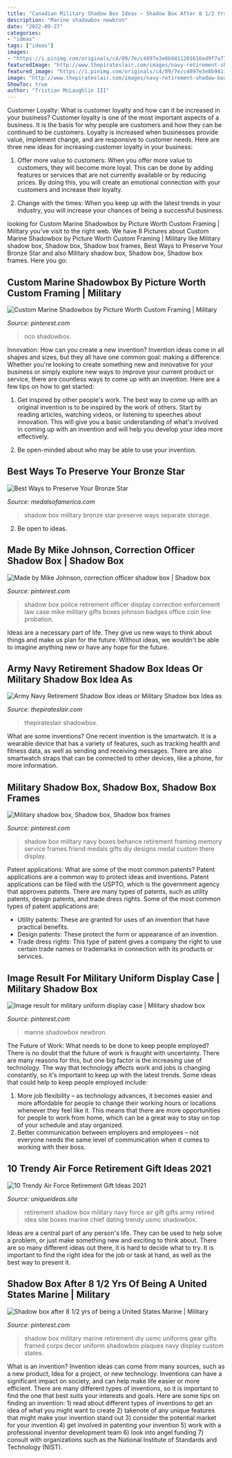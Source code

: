 ```yaml
---
title: "Canadian Military Shadow Box Ideas ~ Shadow Box After 8 1/2 Yrs Of Being A United States Marine"
description: "Marine shadowbox newbron"
date: "2022-09-27"
categories:
- "ideas"
tags: ["ideas"]
images:
- "https://i.pinimg.com/originals/c4/89/7e/c4897e3e8b9411201616ed9f7a77a8dd.jpg"
featuredImage: "http://www.thepirateslair.com/images/navy-retirement-shadow-box-ideas/mcclain3new.jpg"
featured_image: "https://i.pinimg.com/originals/c4/89/7e/c4897e3e8b9411201616ed9f7a77a8dd.jpg"
image: "http://www.thepirateslair.com/images/navy-retirement-shadow-box-ideas/mcclain3new.jpg"
ShowToc: true
author: "Tristian McLaughlin III"
---
```



Customer Loyalty: What is customer loyalty and how can it be increased in your business?
Customer loyalty is one of the most important aspects of a business. It is the basis for why people are customers and how they can be continued to be customers. Loyalty is increased when businesses provide value, implement change, and are responsive to customer needs. Here are three new ideas for increasing customer loyalty in your business:
1. Offer more value to customers: When you offer more value to customers, they will become more loyal. This can be done by adding features or services that are not currently available or by reducing prices. By doing this, you will create an emotional connection with your customers and increase their loyalty.

2. Change with the times: When you keep up with the latest trends in your industry, you will increase your chances of being a successful business.

	

		
looking for Custom Marine Shadowbox by Picture Worth Custom Framing | Military you've visit to the right web. We have 8 Pictures about Custom Marine Shadowbox by Picture Worth Custom Framing | Military like Military shadow box, Shadow box, Shadow box frames, Best Ways to Preserve Your Bronze Star and also Military shadow box, Shadow box, Shadow box frames. Here you go:
		
    
## Custom Marine Shadowbox By Picture Worth Custom Framing | Military

<img loading=lazy src="https://i.pinimg.com/736x/e1/73/7e/e1737e8fa11a599466fbd3c8ef946bc4.jpg" onerror="this.onerror=null;this.src='https://tse1.mm.bing.net/th?id=OIP.Qc9e8X_nCxdbFdsEP9ITzgHaKw&amp;pid=15.1';" alt="Custom Marine Shadowbox by Picture Worth Custom Framing | Military">

_Source: pinterest.com_

>nco shadowbox. 

	

Innovation: How can you create a new invention?
Invention ideas come in all shapes and sizes, but they all have one common goal: making a difference. Whether you're looking to create something new and innovative for your business or simply explore new ways to improve your current product or service, there are countless ways to come up with an invention. Here are a few tips on how to get started:
1. Get inspired by other people's work. The best way to come up with an original invention is to be inspired by the work of others. Start by reading articles, watching videos, or listening to speeches about innovation. This will give you a basic understanding of what's involved in coming up with an invention and will help you develop your idea more effectively.

2. Be open-minded about who may be able to use your invention.

    
## Best Ways To Preserve Your Bronze Star

<img loading=lazy src="https://www.medalsofamerica.com/blog/wp-content/uploads/2019/05/MILITARY-SHADOW-BOX.jpg" onerror="this.onerror=null;this.src='https://tse4.mm.bing.net/th?id=OIP.fj4QizoT5IBjSRM6IqaaOwHaHa&amp;pid=15.1';" alt="Best Ways to Preserve Your Bronze Star">

_Source: medalsofamerica.com_

>shadow box military bronze star preserve ways separate storage. 

	

2. Be open to ideas.

    
## Made By Mike Johnson, Correction Officer Shadow Box | Shadow Box

<img loading=lazy src="https://i.pinimg.com/originals/f7/b6/89/f7b68999275b4460841dfc4ef2a98cbb.jpg" onerror="this.onerror=null;this.src='https://tse1.mm.bing.net/th?id=OIP.ddFM9ge5tjJ0HK2wZ-BDcQHaIF&amp;pid=15.1';" alt="Made by Mike Johnson, correction officer shadow box | Shadow box">

_Source: pinterest.com_

>shadow box police retirement officer display correction enforcement law case mike military gifts boxes johnson badges office coin line probation. 

	

Ideas are a necessary part of life. They give us new ways to think about things and make us plan for the future. Without ideas, we wouldn't be able to imagine anything new or have any hope for the future.

    
## Army Navy Retirement Shadow Box Ideas Or Military Shadow Box Idea As

<img loading=lazy src="http://www.thepirateslair.com/images/navy-retirement-shadow-box-ideas/mcclain3new.jpg" onerror="this.onerror=null;this.src='https://tse3.mm.bing.net/th?id=OIP.vyZWa6OXmMBF-LxbAYZeiAHaFj&amp;pid=15.1';" alt="Army Navy Retirement Shadow Box ideas or Military Shadow box Idea as">

_Source: thepirateslair.com_

>thepirateslair shadowbox. 

	

What are some inventions?
One recent invention is the smartwatch. It is a wearable device that has a variety of features, such as tracking health and fitness data, as well as sending and receiving messages. There are also smartwatch straps that can be connected to other devices, like a phone, for more information.

    
## Military Shadow Box, Shadow Box, Shadow Box Frames

<img loading=lazy src="https://i.pinimg.com/originals/c4/89/7e/c4897e3e8b9411201616ed9f7a77a8dd.jpg" onerror="this.onerror=null;this.src='https://tse1.mm.bing.net/th?id=OIP.V__0TLMX_1SWrtot56Fj5wHaJl&amp;pid=15.1';" alt="Military shadow box, Shadow box, Shadow box frames">

_Source: pinterest.com_

>shadow box military navy boxes behance retirement framing memory service frames friend medals gifts diy designs medal custom there display. 

	

Patent applications: What are some of the most common patents?
Patent applications are a common way to protect ideas and inventions. Patent applications can be filed with the USPTO, which is the government agency that approves patents. There are many types of patents, such as utility patents, design patents, and trade dress rights. Some of the most common types of patent applications are: 
- Utility patents: These are granted for uses of an invention that have practical benefits. 
- Design patents: These protect the form or appearance of an invention. 
- Trade dress rights: This type of patent gives a company the right to use certain trade names or trademarks in connection with its products or services.

    
## Image Result For Military Uniform Display Case | Military Shadow Box

<img loading=lazy src="https://i.pinimg.com/736x/c4/91/bc/c491bce9132c2da32f4dbd69e4829edf--military-shadow-box-shadows.jpg" onerror="this.onerror=null;this.src='https://tse3.mm.bing.net/th?id=OIP.Cky0EHy8XKmJZI8X3hYaKQAAAA&amp;pid=15.1';" alt="Image result for military uniform display case | Military shadow box">

_Source: pinterest.com_

>marine shadowbox newbron. 

	

The Future of Work: What needs to be done to keep people employed?
There is no doubt that the future of work is fraught with uncertainty. There are many reasons for this, but one big factor is the increasing use of technology. The way that technology affects work and jobs is changing constantly, so it's important to keep up with the latest trends. Some ideas that could help to keep people employed include: 
1) More job flexibility – as technology advances, it becomes easier and more affordable for people to change their working hours or locations whenever they feel like it. This means that there are more opportunities for people to work from home, which can be a great way to stay on top of your schedule and stay organized. 
2) Better communication between employers and employees – not everyone needs the same level of communication when it comes to working with their boss.

    
## 10 Trendy Air Force Retirement Gift Ideas 2021

<img loading=lazy src="https://www.uniqueideas.site/wp-content/uploads/navy-retirement-shadow-box-ideas-or-military-shadow-box-idea-as-a-1.jpg" onerror="this.onerror=null;this.src='https://tse2.mm.bing.net/th?id=OIP.Hhady0cVEqMqXX2w89xEEgHaGk&amp;pid=15.1';" alt="10 Trendy Air Force Retirement Gift Ideas 2021">

_Source: uniqueideas.site_

>retirement shadow box military navy force air gift gifts army retired idea site boxes marine chief dating trendy usmc shadowbox. 

	

Ideas are a central part of any person's life. They can be used to help solve a problem, or just make something new and exciting to think about. There are so many different ideas out there, it is hard to decide what to try. It is important to find the right idea for the job or task at hand, as well as the best way to present it.

    
## Shadow Box After 8 1/2 Yrs Of Being A United States Marine | Military

<img loading=lazy src="https://i.pinimg.com/originals/3f/1e/e0/3f1ee03f59f3ff2b9c68aa069e1ea1d2.jpg" onerror="this.onerror=null;this.src='https://tse4.mm.bing.net/th?id=OIP.tlO5BpzQdtY3nP6mtGpkQwHaHJ&amp;pid=15.1';" alt="Shadow box after 8 1/2 yrs of being a United States Marine | Military">

_Source: pinterest.com_

>shadow box military marine retirement diy usmc uniforms gear gifts framed corps decor uniform shadowbox plaques navy display custom states. 

	

What is an invention?
Invention ideas can come from many sources, such as a new product, Idea for a project, or new technology. Inventions can have a significant impact on society, and can help make life easier or more efficient. There are many different types of inventions, so it is important to find the one that best suits your interests and goals. Here are some tips on finding an invention: 1) read about different types of inventions to get an idea of what you might want to create 2) takenote of any unique features that might make your invention stand out 3) consider the potential market for your invention 4) get involved in patenting your invention 5) work with a professional inventor development team 6) look into angel funding 7) consult with organizations such as the National Institute of Standards and Technology (NIST).


